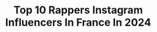 ---
title: Top 10 Rappers Instagram Influencers In France In 2024
description: >-
  Find top rappers Instagram influencers in France in 2024. Most popular hashtags: #music #trap #jennie.
platform: Instagram
hits: 111
text_top: Identify the best Instagram accounts on inBeat.
text_bottom: Our database has 111 Instagram influencers like this in France for you to connect with.
profiles:
  - username: "luckykuzco"
    fullname: >-
      DJ LUCKY
    bio: >-
      P A R I S 🤴🏻🇫🇷🍀🌵 Certified by yo favorite rappers 👽 @autobahnparis 🏁 @one28.app 💽 Mgmt @sidney_kuzco
    location: "France"
    followers: 19513
    engagement: 524
    commentsToLikes: 0.036367
    id: ck55m2g1h31fs0i11v07h2qre
    verified: false
    hashtags: "#lesexfiltres, #podcast, #dj, #music"
  - username: "tracy.desa"
    fullname: >-
      Tracy De Sa
    bio: >-
      Rapper & Songwriter Immigrant & Feminist Founder of @pxssyclub ❤️ 🇮🇳 🇪🇸 🇵🇹 🇫🇷 Inquiries: ludo@ovastand.com
    location: "France"
    followers: 21024
    engagement: 454
    commentsToLikes: 0.037695
    id: ck0uauawlczn40i194noo4xyn
    verified: true
    hashtags: "#jungle, #dapatch, #live, #tetrahydrok"
  - username: "hims243"
    fullname: >-
      HIM$⛓243/8848🎭 DR SEBI JUNIOR - SUGE  KNIGHT JUNIOR
    bio: >-
      THE RAPPER WHO INFLUENCES YOUR STYLISTS MGMT & DA : @sebastian4tro @brodyriich @worldwideboysrecords @marinoinfantry
    location: "France"
    followers: 9551
    engagement: 629
    commentsToLikes: 0.070045
    id: ck5q9abfga4ux0i11fh3pgzhi
    verified: false
    hashtags: ""
  - username: "redbossvibes"
    fullname: >-
      REDBOSS 🌋🎶
    bio: >-
      Member of internet kids 🌐 I make any sound a Hit🔥🎵 /artistic director /Songwriter / rapper /urban pop SINGER /TOPLINER 🎵🎧🎤 youtube.com/NTERNETKIDS
    location: "France"
    followers: 45443
    engagement: 769
    commentsToLikes: 0.010345
    id: ck5zr5dovvxpf0i14cy3db9ov
    verified: false
    hashtags: "#harragas, #loupdelatess, #2freres, #2lions"
  - username: "heartbreaka"
    fullname: >-
      😈SE/SD 😈BADLIFE🇱🇦
    bio: >-
      Rapper/Singer/Songwriter.🎶 New Album 77 Heartbreakz 💔 Out now!!!!🥀 40 millions views +😈 150,000 + youtube subscribers🙏
    location: "France"
    followers: 40917
    engagement: 477
    commentsToLikes: 0.035649
    id: ck8svxtyyd3ki0j78masb50ox
    verified: true
    hashtags: "#badlife, #brothers, #1904boyz, #braxton"
  - username: "macmanulioness"
    fullname: >-
      Manu Mac
    bio: >-
      ⭐Big Factory Records ⭐ Distrib /Addictive Music Animatrice radio Fpp 106.3 FM TERREMOTO 🎵 #paris Songwriter , Rapper ,Radio host 🎧🎬💶 macmanulioness🦁
    location: "France"
    followers: 18294
    engagement: 269
    commentsToLikes: 0.032201
    id: ck5c4h7zr1cls0i11n9woh7zb
    verified: false
    hashtags: "#musicaurbana, #drill, #rap, #trap"
  - username: "illajyanceyboy"
    fullname: >-
      Yancey aka Illa J
    bio: >-
      singer • producer • songwriter • rapper •👽 Inquiries : frantz@overstand.fr
    location: "France"
    followers: 30665
    engagement: 512
    commentsToLikes: 0.036272
    id: ck5hluvf5kwk50i11x25nexzl
    verified: false
    hashtags: "#nikerunclub, #yanceyboys, #sprints, #vocalbooth"
  - username: "ratty_adhiththan"
    fullname: >-
      Ratty Adhiththan
    bio: >-
      Official Instagram| Rapper/Lyricist @orunation For inquires Contact via Email #OruKural Out Now👇
    location: "France"
    followers: 36918
    engagement: 1060
    commentsToLikes: 0.016469
    id: ck602ltezhwrl0i14tgrcrz6d
    verified: false
    hashtags: "#rattyadhiththan, #sahisiva, #orunation, #neethanehairstyle"
  - username: "byjungkook"
    fullname: >-
      Jeon Jungkook (전정국) BTS
    bio: >-
      1997' main vocal, sub rapper, lead dancer, maknae.
    location: "France"
    followers: 475093
    engagement: 254
    commentsToLikes: 0.003951
    id: ck0typv4nnpjt0i19b9qgh34b
    verified: false
    hashtags: ""
  - username: "jennieolog"
    fullname: >-
      ♡|| 𝐉𝐄𝐍𝐍𝐈𝐄 𝐊𝐈𝐌⁹⁶
    bio: >-
      —BLΛƆKPIИK’s Main Rapper,Sold Out Queen, Lead Vocalist,Center Queen,Fashion lcon. —ACE&GLOBAL it girl JENNIE KIM 👑 #jenniedeservesbetter #DolFa
    location: "France"
    followers: 11594
    engagement: 1175
    commentsToLikes: 0.139762
    id: ckapa4h2xuo1r0i787coq6f1x
    verified: false
    hashtags: "#blackpinkjennie, #jenniekim, #jenniedance, #jennieblackpink"
---